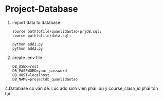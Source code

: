 # Project-Database
1. import data to database
    ```
   source pathtofile/quanlidaotao-prjDB.sql;
   source pathtofile/data.sql;
    ```
   ```
   python add1.py
   python add2.py
   ```

   
3. create .env file
    ```
    DB_USER=root
    DB_PASSWORD=your_password
    DB_HOST=localhost
    DB_NAME=projectdb_quanlidaotao
     ```
4.Database có vấn đề. Lúc add sinh viên phải lưu ý course_clasa_id phải tồn tại

